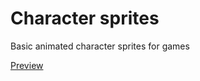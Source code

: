 # Character sprites
Basic animated character sprites for games

[Preview](https://htmlpreview.github.io/?https://github.com/pecnik/character-sprites/blob/master/index.html)
